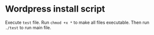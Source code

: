 # Wordpress install script
Execute `test` file.
Run `chmod +x *` to make all files executable.
Then run `./test` to run main file.

